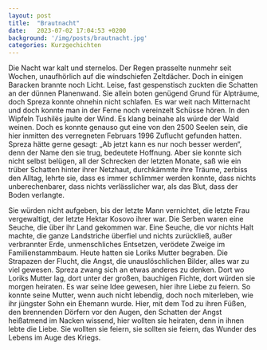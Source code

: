 ```yaml
---
layout: post
title:  "Brautnacht"
date:   2023-07-02 17:04:53 +0200
background: '/img/posts/brautnacht.jpg'
categories: Kurzgechichten
---
```




Die Nacht war kalt und sternelos. Der Regen prasselte nunmehr seit Wochen, unaufhörlich
auf die windschiefen Zeltdächer. Doch in einigen Baracken brannte noch Licht. Leise, fast
gespenstisch zuckten die Schatten an der dünnen Planenwand. Sie allein boten genügend
Grund für Alpträume, doch Spreza konnte ohnehin nicht schlafen. Es war weit nach
Mitternacht und doch konnte man in der Ferne noch vereinzelt Schüsse hören. In den
Wipfeln Tushilës jaulte der Wind. Es klang beinahe als würde der Wald weinen. Doch es
konnte genauso gut eine von den 2500 Seelen sein, die hier inmitten des verregneten
Februars 1996 Zuflucht gefunden hatten.
Spreza hätte gerne gesagt: „Ab jetzt kann es nur noch besser werden“, denn der Name den
sie trug, bedeutete Hoffnung. Aber sie konnte sich nicht selbst belügen, all der Schrecken der
letzten Monate, saß wie ein trüber Schatten hinter ihrer Netzhaut, durchkämmte ihre
Träume, zerbiss den Alltag, lehrte sie, dass es immer schlimmer werden konnte, dass nichts
unberechenbarer, dass nichts verlässlicher war, als das Blut, dass der Boden verlangte.

Sie würden nicht aufgeben, bis der letzte Mann vernichtet, die letzte Frau vergewaltigt, der
letzte Hektar Kosovo ihrer war. Die Serben waren eine Seuche, die über ihr Land gekommen
war. Eine Seuche, die vor nichts Halt machte, die ganze Landstriche überfiel und nichts
zurückließ, außer verbrannter Erde, unmenschliches Entsetzen, verödete Zweige im
Familienstammbaum.
Heute hatten sie Loriks Mutter begraben. Die Strapazen der Flucht, die Angst, die
unauslöschlichen Bilder, alles war zu viel gewesen. Spreza zwang sich an etwas anderes zu
denken. Dort wo Loriks Mutter lag, dort unter der großen, bauchigen Fichte, dort würden sie
morgen heiraten. Es war seine Idee gewesen, hier ihre Liebe zu feiern. So konnte seine
Mutter, wenn auch nicht lebendig, doch noch miterleben, wie ihr jüngster Sohn ein
Ehemann wurde. Hier, mit dem Tod zu ihren Füßen, den brennenden Dörfern vor den
Augen, den Schatten der Angst heißatmend im Nacken wissend, hier wollten sie heiraten,
denn in ihnen lebte die Liebe. Sie wollten sie feiern, sie sollten sie feiern, das Wunder des
Lebens im Auge des Kriegs.
